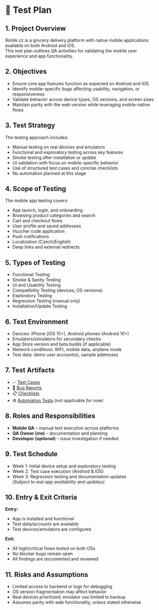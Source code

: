 # 📝 Test Plan

## 1. Project Overview
Rohlik.cz is a grocery delivery platform with native mobile applications available on both Android and iOS.  
This test plan outlines QA activities for validating the mobile user experience and app functionality.

## 2. Objectives
- Ensure core app features function as expected on Android and iOS  
- Identify mobile-specific bugs affecting usability, navigation, or responsiveness  
- Validate behavior across device types, OS versions, and screen sizes  
- Maintain parity with the web version while leveraging mobile-native flows

## 3. Test Strategy
The testing approach includes:
- Manual testing on real devices and emulators  
- Functional and exploratory testing across key features  
- Smoke testing after installation or update  
- UI validation with focus on mobile-specific behavior  
- Use of structured test cases and concise checklists  
- No automation planned at this stage

## 4. Scope of Testing
The mobile app testing covers:
- App launch, login, and onboarding
- Browsing product categories and search
- Cart and checkout flows
- User profile and saved addresses
- Voucher code application
- Push notifications
- Localization (Czech/English)
- Deep links and external redirects

## 5. Types of Testing
- Functional Testing  
- Smoke & Sanity Testing  
- UI and Usability Testing  
- Compatibility Testing (devices, OS versions)  
- Exploratory Testing  
- Regression Testing (manual only)  
- Installation/Update Testing

## 6. Test Environment
- Devices: iPhone (iOS 15+), Android phones (Android 10+)  
- Emulators/simulators for secondary checks  
- App Store version and beta builds (if applicable)  
- Network conditions: WiFi, mobile data, airplane mode  
- Test data: demo user account(s), sample addresses

## 7. Test Artifacts
- ✅ [Test Cases](../01_Test_Cases)
- 🐞 [Bug Reports](../02_Bug_Reports)
- 📋 [Checklists](../03_Checklists)
- ⚙️ [Automation Tests](../05_Automation_Tests) *(not applicable for now)*

## 8. Roles and Responsibilities
- **Mobile QA** – manual test execution across platforms  
- **QA Owner (me)** – documentation and planning  
- **Developer (optional)** – issue investigation if needed

## 9. Test Schedule
- Week 1: Initial device setup and exploratory testing  
- Week 2: Test case execution (Android & iOS)  
- Week 3: Regression testing and documentation updates  
_(Subject to real app availability and updates)_

## 10. Entry & Exit Criteria

**Entry:**
- App is installed and functional  
- Test data/accounts are available  
- Test devices/emulators are configured

**Exit:**
- All high/critical flows tested on both OSs  
- No blocker bugs remain open  
- All findings are documented and reviewed

## 11. Risks and Assumptions
- Limited access to backend or logs for debugging  
- OS version fragmentation may affect behavior  
- Real devices prioritized; emulator use limited to backup  
- Assumes parity with web functionality, unless stated otherwise
